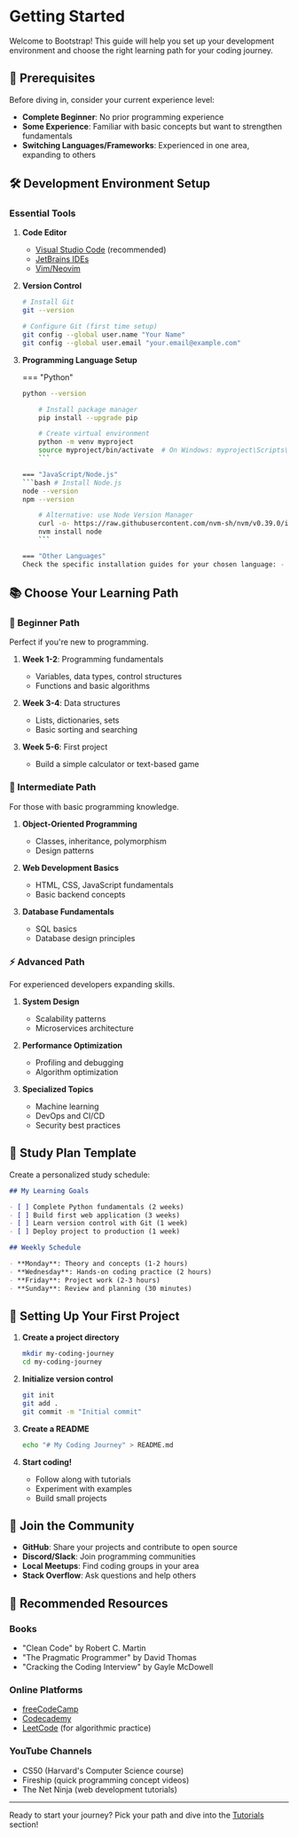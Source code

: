 # Getting Started

Welcome to Bootstrap! This guide will help you set up your development environment and choose the right learning path for your coding journey.

## 🎯 Prerequisites

Before diving in, consider your current experience level:

- **Complete Beginner**: No prior programming experience
- **Some Experience**: Familiar with basic concepts but want to strengthen fundamentals
- **Switching Languages/Frameworks**: Experienced in one area, expanding to others

## 🛠️ Development Environment Setup

### Essential Tools

1. **Code Editor**

   - [Visual Studio Code](https://code.visualstudio.com/) (recommended)
   - [JetBrains IDEs](https://www.jetbrains.com/)
   - [Vim/Neovim](https://neovim.io/)

2. **Version Control**

   ```bash
   # Install Git
   git --version

   # Configure Git (first time setup)
   git config --global user.name "Your Name"
   git config --global user.email "your.email@example.com"
   ```

3. **Programming Language Setup**

   === "Python"

   ````bash # Install Python (3.8+)
   python --version

       # Install package manager
       pip install --upgrade pip

       # Create virtual environment
       python -m venv myproject
       source myproject/bin/activate  # On Windows: myproject\Scripts\activate
       ```

   === "JavaScript/Node.js"
   ```bash # Install Node.js
   node --version
   npm --version

       # Alternative: use Node Version Manager
       curl -o- https://raw.githubusercontent.com/nvm-sh/nvm/v0.39.0/install.sh | bash
       nvm install node
       ```

   === "Other Languages"
   Check the specific installation guides for your chosen language: - [Rust](https://rustup.rs/) - [Go](https://golang.org/dl/) - [Java](https://adoptium.net/)
   ````

## 📚 Choose Your Learning Path

### 🌱 Beginner Path

Perfect if you're new to programming.

1. **Week 1-2**: Programming fundamentals

   - Variables, data types, control structures
   - Functions and basic algorithms

2. **Week 3-4**: Data structures

   - Lists, dictionaries, sets
   - Basic sorting and searching

3. **Week 5-6**: First project
   - Build a simple calculator or text-based game

### 🚀 Intermediate Path

For those with basic programming knowledge.

1. **Object-Oriented Programming**

   - Classes, inheritance, polymorphism
   - Design patterns

2. **Web Development Basics**

   - HTML, CSS, JavaScript fundamentals
   - Basic backend concepts

3. **Database Fundamentals**
   - SQL basics
   - Database design principles

### ⚡ Advanced Path

For experienced developers expanding skills.

1. **System Design**

   - Scalability patterns
   - Microservices architecture

2. **Performance Optimization**

   - Profiling and debugging
   - Algorithm optimization

3. **Specialized Topics**
   - Machine learning
   - DevOps and CI/CD
   - Security best practices

## 📝 Study Plan Template

Create a personalized study schedule:

```markdown
## My Learning Goals

- [ ] Complete Python fundamentals (2 weeks)
- [ ] Build first web application (3 weeks)
- [ ] Learn version control with Git (1 week)
- [ ] Deploy project to production (1 week)

## Weekly Schedule

- **Monday**: Theory and concepts (1-2 hours)
- **Wednesday**: Hands-on coding practice (2 hours)
- **Friday**: Project work (2-3 hours)
- **Sunday**: Review and planning (30 minutes)
```

## 🎯 Setting Up Your First Project

1. **Create a project directory**

   ```bash
   mkdir my-coding-journey
   cd my-coding-journey
   ```

2. **Initialize version control**

   ```bash
   git init
   git add .
   git commit -m "Initial commit"
   ```

3. **Create a README**

   ```bash
   echo "# My Coding Journey" > README.md
   ```

4. **Start coding!**
   - Follow along with tutorials
   - Experiment with examples
   - Build small projects

## 🤝 Join the Community

- **GitHub**: Share your projects and contribute to open source
- **Discord/Slack**: Join programming communities
- **Local Meetups**: Find coding groups in your area
- **Stack Overflow**: Ask questions and help others

## 📖 Recommended Resources

### Books

- "Clean Code" by Robert C. Martin
- "The Pragmatic Programmer" by David Thomas
- "Cracking the Coding Interview" by Gayle McDowell

### Online Platforms

- [freeCodeCamp](https://www.freecodecamp.org/)
- [Codecademy](https://www.codecademy.com/)
- [LeetCode](https://leetcode.com/) (for algorithmic practice)

### YouTube Channels

- CS50 (Harvard's Computer Science course)
- Fireship (quick programming concept videos)
- The Net Ninja (web development tutorials)

---

Ready to start your journey? Pick your path and dive into the [Tutorials](tutorials.md) section!

